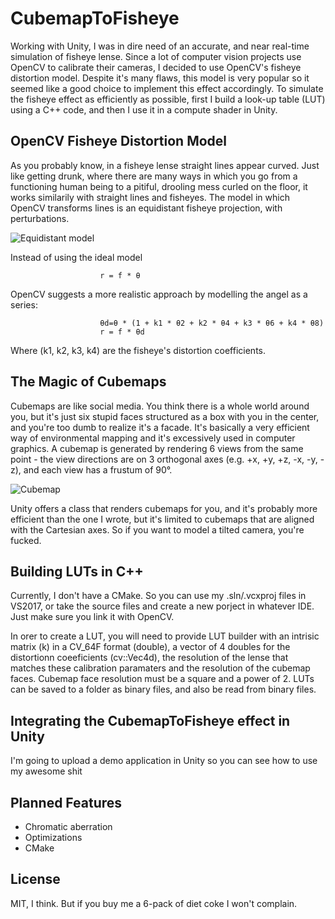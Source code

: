 # CubemapToFisheye
Working with Unity, I was in dire need of an accurate, and near real-time simulation of fisheye lense. Since a lot of computer vision projects use OpenCV to calibrate their cameras, I decided to use OpenCV's fisheye distortion model. Despite it's many flaws, this model is very popular so it seemed like a good choice to implement this effect accordingly. To simulate the fisheye effect as efficiently as possible, first I build a look-up table (LUT) using a C++ code, and then I use it in a compute shader in Unity.

## OpenCV Fisheye Distortion Model
As you probably know, in a fisheye lense straight lines appear curved. Just like getting drunk, where there are many ways in which you go from a functioning human being to a pitiful, drooling mess curled on the floor, it works similarily with straight lines and fisheyes. The model in which OpenCV transforms lines is an equidistant fisheye projection, with perturbations. 

![Equidistant model](https://www.researchgate.net/publication/299374422/figure/fig5/AS:349739804577799@1460395875601/Equidistant-projection-equidistant-projection-th-90dc-R-35.png)

Instead of using the ideal model

                        r = f * θ 
                        
OpenCV suggests a more realistic approach by modelling the angel as a series:

                        θd=θ * (1 + k1 * θ2 + k2 * θ4 + k3 * θ6 + k4 * θ8)
                        r = f * θd
                        
Where (k1, k2, k3, k4) are the fisheye's distortion coefficients. 

## The Magic of Cubemaps
Cubemaps are like social media. You think there is a whole world around you, but it's just six stupid faces structured as a box with you in the center, and you're too dumb to realize it's a facade. It's basically a very efficient way of environmental mapping and it's excessively used in computer graphics. A cubemap is generated by rendering 6 views from the same point - the view directions are on 3 orthogonal axes (e.g. +x, +y, +z, -x, -y, -z), and each view has a frustum of 90°. 

![Cubemap](http://i.imgur.com/32X3hcc.png)

Unity offers a class that renders cubemaps for you, and it's probably more efficient than the one I wrote, but it's limited to cubemaps that are aligned with the Cartesian axes. So if you want to model a tilted camera, you're fucked. 

## Building LUTs in C++
Currently, I don't have a CMake. So you can use my .sln/.vcxproj files in VS2017, or take the source files and create a new porject in whatever IDE. Just make sure you link it with OpenCV. 

In orer to create a LUT, you will need to provide LUT builder with an intrisic matrix (k) in a CV_64F format (double), a vector of 4 doubles for the distortionn coeeficients (cv::Vec4d), the resolution of the lense that matches these calibration paramaters and the resolution of the cubemap faces. Cubemap face resolution must be a square and a power of 2.
LUTs can be saved to a folder as binary files, and also be read from binary files. 

## Integrating the CubemapToFisheye effect in Unity
I'm going to upload a demo application in Unity so you can see how to use my awesome shit

## Planned Features
- Chromatic aberration
- Optimizations
- CMake

## License
MIT, I think. But if you buy me a 6-pack of diet coke I won't complain.
